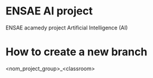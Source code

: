 # ENSAE AI project
ENSAE acamedy project Artificial Intelligence (AI)


# How to create a new branch
\<nom_project_group\>_\<classroom\>
